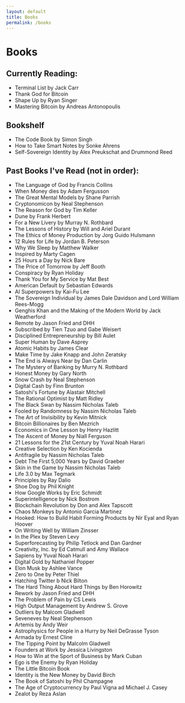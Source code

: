 ```yaml
---
layout: default
title: Books
permalink: /books
---
```

# Books

## Currently Reading:
* Terminal List by Jack Carr
* Thank God for Bitcoin
* Shape Up by Ryan Singer
* Mastering Bitcoin by Andreas Antonopoulis

## Bookshelf
* The Code Book by Simon Singh
* How to Take Smart Notes by Sonke Ahrens
* Self-Sovereign Identity by Alex Preukschat and Drummond Reed

## Past Books I've Read (not in order):
* The Language of God by Francis Collins
* When Money dies by Adam Fergusson
* The Great Mental Models by Shane Parrish
* Cryptonomicon by Neal Stephenson
* The Reason for God by Tim Keller
* Dune by Frank Herbert
* For a New Livery by Murray N. Rothbard
* The Lessons of History by Will and Ariel Durant
* The Ethics of Money Production by Jorg Guido Hulsmann
* 12 Rules for Life by Jordan B. Peterson
* Why We Sleep by Matthew Walker
* Inspired by Marty Cagen
* 25 Hours a Day by Nick Bare
* The Price of Tomorrow by Jeff Booth
* Conspiracy by Ryan Holiday
* Thank You for My Service by Mat Best
* American Default by Sebastian Edwards
* AI Superpowers by Kai-Fu Lee
* The Sovereign Individual by James Dale Davidson and Lord William Rees-Mogg
* Genghis Khan and the Making of the Modern World by Jack Weatherford
* Remote by Jason Fried and DHH
* Subscribed by Tien Tzuo and Gabe Weisert
* Disciplined Entrepreneurship by Bill Aulet
* Super Human by Dave Asprey
* Atomic Habits by James Clear
* Make Time by Jake Knapp and John Zeratsky
* The End is Always Near by Dan Carlin
* The Mystery of Banking by Murry N. Rothbard
* Honest Money by Gary North
* Snow Crash by Neal Stephenson
* Digital Cash by Finn Brunton
* Satoshi's Fortune by Alastair Mitchell
* The Rational Optimist by Matt Ridley
* The Black Swan by Nassim Nicholas Taleb
* Fooled by Randomness by Nassim Nicholas Taleb
* The Art of Invisibility by Kevin Mitnick
* Bitcoin Billionaires by Ben Mezrich
* Economics in One Lesson by Henry Hazlitt
* The Ascent of Money by Niall Ferguson
* 21 Lessons for the 21st Century by Yuval Noah Harari
* Creative Selection by Ken Kocienda
* Antifragile by Nassim Nicholas Taleb
* Debt The First 5,000 Years by David Graeber
* Skin in the Game by Nassim Nicholas Taleb
* Life 3.0 by Max Tegmark
* Principles by Ray Dalio
* Shoe Dog by Phil Knight
* How Google Works by Eric Schmidt
* Superintelligence by Nick Bostrom
* Blockchain Revolution by Don and Alex Tapscott
* Chaos Monkeys by Antonio Garcia Martinez
* Hooked: How to Build Habit Forming Products by Nir Eyal and Ryan Hoover
* On Writing Well by William Zinsser
* In the Plex by Steven Levy
* Superforecasting by Philip Tetlock and Dan Gardner
* Creativity, Inc. by Ed Catmull and Amy Wallace
* Sapiens by Yuval Noah Harari
* Digital Gold by Nathaniel Popper
* Elon Musk by Ashlee Vance
* Zero to One by Peter Thiel
* Hatching Twitter b Nick Bilton
* The Hard Thing About Hard Things by Ben Horowitz
* Rework by Jason Fried and DHH
* The Problem of Pain by CS Lewis
* High Output Management by Andrew S. Grove
* Outliers by Malcom Gladwell
* Seveneves by Neal Stephenson
* Artemis by Andy Weir
* Astrophysics for People in a Hurry by Neil DeGrasse Tyson
* Armada by Ernest Cline
* The Tipping Point by Malcolm Gladwell
* Founders at Work by Jessica Livingston
* How to Win at the Sport of Business by Mark Cuban
* Ego is the Enemy by Ryan Holiday
* The Little Bitcoin Book
* Identity is the New Money by David Birch
* The Book of Satoshi by Phil Champagne
* The Age of Cryptocurrency by Paul Vigna ad Michael J. Casey
* Zealot by Reza Aslan
